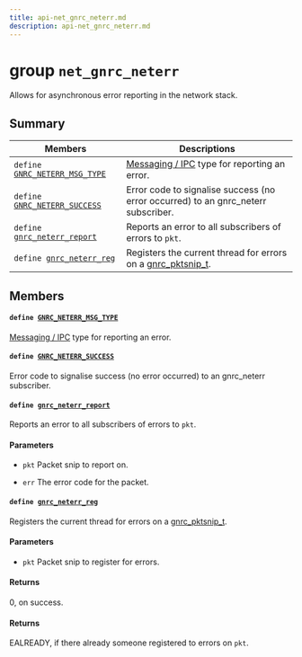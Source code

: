 ```yaml
---
title: api-net_gnrc_neterr.md
description: api-net_gnrc_neterr.md
---
```

# group `net_gnrc_neterr` 

Allows for asynchronous error reporting in the network stack.

## Summary

 Members                        | Descriptions                                
--------------------------------|---------------------------------------------
`define `[`GNRC_NETERR_MSG_TYPE`](#group__net__gnrc__neterr_1gac8fe42b838e147b9caffd6268d495fed)            | [Messaging / IPC](./doc/starlight-docs/src/content/docs/apidoc/api-undefined.md#group__core__msg) type for reporting an error.
`define `[`GNRC_NETERR_SUCCESS`](#group__net__gnrc__neterr_1ga6e512f593ce094228a5697d4d224dc0f)            | Error code to signalise success (no error occurred) to an gnrc_neterr subscriber.
`define `[`gnrc_neterr_report`](#group__net__gnrc__neterr_1gae9e9f9764fd2381e370c1d7b6923d78f)            | Reports an error to all subscribers of errors to `pkt`.
`define `[`gnrc_neterr_reg`](#group__net__gnrc__neterr_1gab17da7af9e237533854934c630b665d8)            | Registers the current thread for errors on a [gnrc_pktsnip_t](./doc/starlight-docs/src/content/docs/apidoc/api-undefined.md#group__net__gnrc__pkt_1ga961e6ea05309a3d69a4d96f4a2dedb63).

## Members

#### `define `[`GNRC_NETERR_MSG_TYPE`](#group__net__gnrc__neterr_1gac8fe42b838e147b9caffd6268d495fed) 

[Messaging / IPC](./doc/starlight-docs/src/content/docs/apidoc/api-undefined.md#group__core__msg) type for reporting an error.

#### `define `[`GNRC_NETERR_SUCCESS`](#group__net__gnrc__neterr_1ga6e512f593ce094228a5697d4d224dc0f) 

Error code to signalise success (no error occurred) to an gnrc_neterr subscriber.

#### `define `[`gnrc_neterr_report`](#group__net__gnrc__neterr_1gae9e9f9764fd2381e370c1d7b6923d78f) 

Reports an error to all subscribers of errors to `pkt`.

#### Parameters
* `pkt` Packet snip to report on. 

* `err` The error code for the packet.

#### `define `[`gnrc_neterr_reg`](#group__net__gnrc__neterr_1gab17da7af9e237533854934c630b665d8) 

Registers the current thread for errors on a [gnrc_pktsnip_t](./doc/starlight-docs/src/content/docs/apidoc/api-undefined.md#group__net__gnrc__pkt_1ga961e6ea05309a3d69a4d96f4a2dedb63).

#### Parameters
* `pkt` Packet snip to register for errors.

#### Returns
0, on success. 

#### Returns
EALREADY, if there already someone registered to errors on `pkt`.


